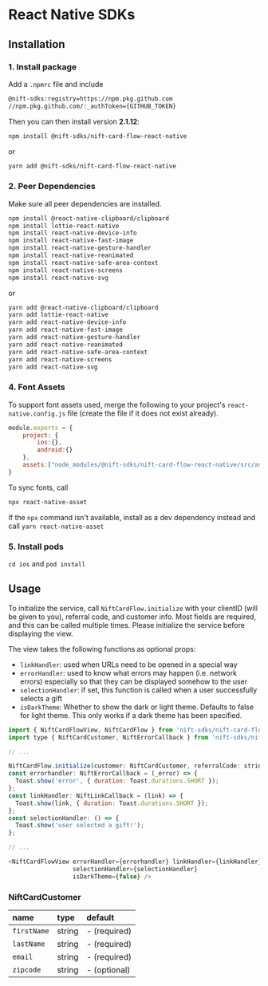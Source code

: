 # React Native SDKs

## Installation

### 1. Install package
Add a `.npmrc` file and include
```.sh
@nift-sdks:registry=https://npm.pkg.github.com
//npm.pkg.github.com/:_authToken={GITHUB_TOKEN}
```
Then you can then install version **2.1.12**:
```sh
npm install @nift-sdks/nift-card-flow-react-native
```
or
```sh
yarn add @nift-sdks/nift-card-flow-react-native
```
### 2. Peer Dependencies
Make sure all peer dependencies are installed.

```sh
npm install @react-native-clipboard/clipboard
npm install lottie-react-native
npm install react-native-device-info
npm install react-native-fast-image
npm install react-native-gesture-handler
npm install react-native-reanimated
npm install react-native-safe-area-context
npm install react-native-screens
npm install react-native-svg
```
or
```sh
yarn add @react-native-clipboard/clipboard
yarn add lottie-react-native
yarn add react-native-device-info
yarn add react-native-fast-image
yarn add react-native-gesture-handler
yarn add react-native-reanimated
yarn add react-native-safe-area-context
yarn add react-native-screens
yarn add react-native-svg
```

### 4. Font Assets
To support font assets used, merge the following to your project's `react-native.config.js` file (create the file if it does not exist already).


```js
module.exports = {
    project: {
        ios:{},
        android:{}
    },
    assets:["node_modules/@nift-sdks/nift-card-flow-react-native/src/assets"],
}
```

To sync fonts, call
```sh
npx react-native-asset
```
If the `npx` command isn't available, install as a dev dependency instead and call `yarn react-native-asset`

### 5. Install pods
`cd ios` and `pod install`

## Usage
To initialize the service, call `NiftCardFlow.initialize` with your clientID (will be given to you), referral code, and customer info. Most fields are required, and this can be called multiple times. Please initialize the service before displaying the view.

The view takes the following functions as optional props:
- `linkHandler`: used when URLs need to be opened in a special way
- `errorHandler`: used to know what errors may happen (i.e. network errors) especially so that they can be displayed somehow to the user
- `selectionHandler`: if set, this function is called when a user successfully selects a gift
- `isDarkTheme`: Whether to show the dark or light theme. Defaults to false for light theme. This only works if a dark theme has been specified.

```js
import { NiftCardFlowView, NiftCardFlow } from 'nift-sdks/nift-card-flow-react-native';
import type { NiftCardCustomer, NiftErrorCallback } from 'nift-sdks/nift-card-flow-react-native';

// ...

NiftCardFlow.initialize(customer: NiftCardCustomer, referralCode: string, clientId: string, passedMLDA?: boolean)
const errorhandler: NiftErrorCallback = (_error) => {
  Toast.show('error', { duration: Toast.durations.SHORT });
};
const linkHandler: NiftLinkCallback = (link) => {
  Toast.show(link, { duration: Toast.durations.SHORT });
};
const selectionHandler: () => {
  Toast.show('user selected a gift!');
};

// ...

<NiftCardFlowView errorHandler={errorhandler} linkHandler={linkHandler}
                  selectionHandler={selectionHandler}
                  isDarkTheme={false} />
```

### NiftCardCustomer
| name        | type   | default      |
|:------------|:-------|:-------------|
| `firstName` | string | - (required) |
| `lastName`  | string | - (required) |
| `email`     | string | - (required) |
| `zipcode`   | string | - (optional) |
